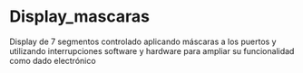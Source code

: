 # Display_mascaras
Display de 7 segmentos controlado aplicando máscaras a los puertos y utilizando interrupciones software y hardware para ampliar su funcionalidad como dado electrónico
